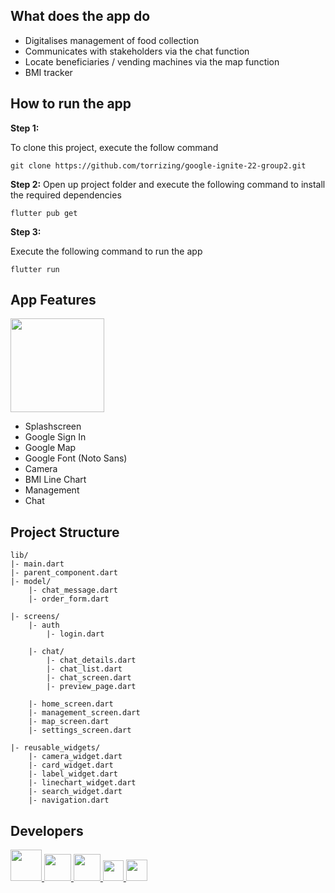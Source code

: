 ## What does the app do
* Digitalises management of food collection
* Communicates with stakeholders via the chat function
* Locate beneficiaries / vending machines via the map function
* BMI tracker

## How to run the app 

**Step 1:**

To clone this project, execute the follow command

```
git clone https://github.com/torrizing/google-ignite-22-group2.git
```

**Step 2:**
Open up project folder and execute the following command to install the required dependencies

```
flutter pub get 
```

**Step 3:**

Execute the following command to run the app

```
flutter run
```

## App Features
<img src="https://user-images.githubusercontent.com/54788382/193469200-40d06dca-50db-4f72-b25c-d68abcf8e735.png" width="150">

* Splashscreen
* Google Sign In
* Google Map
* Google Font (Noto Sans)
* Camera
* BMI Line Chart
* Management
* Chat

## Project Structure
```
lib/
|- main.dart
|- parent_component.dart
|- model/
    |- chat_message.dart
    |- order_form.dart
    
|- screens/
    |- auth
        |- login.dart
        
    |- chat/
        |- chat_details.dart
        |- chat_list.dart
        |- chat_screen.dart
        |- preview_page.dart
        
    |- home_screen.dart
    |- management_screen.dart
    |- map_screen.dart
    |- settings_screen.dart
    
|- reusable_widgets/
    |- camera_widget.dart
    |- card_widget.dart
    |- label_widget.dart
    |- linechart_widget.dart
    |- search_widget.dart
    |- navigation.dart 
```

## Developers

<a href="https://github.com/joshuadavidang">
  <img src="https://user-images.githubusercontent.com/54788382/193444706-4cef3ba5-3024-4cea-ad4d-ff5b44566452.jpeg" width="50">
</a>

<a href="https://github.com/regineshalom">
  <img src="https://user-images.githubusercontent.com/54788382/193445284-58d99ae9-248f-428d-93ab-75f07f924e07.jpeg" width="43">
</a>

<a href="https://github.com/regineshalom">
  <img src="https://user-images.githubusercontent.com/54788382/193445493-5abd7576-9622-4f36-b83f-1ea31d51f52e.jpeg" width="43">
</a>

<a href="https://github.com/torrizing">
 <img src="https://user-images.githubusercontent.com/54788382/193451036-b7a2d2ab-8777-4da2-a642-baeb855cde69.jpeg" width="33">
</a>

<a href="https://github.com/zq-paperpiano">
 <img src="https://user-images.githubusercontent.com/54788382/193462778-a1aa7f44-37a2-435e-a182-7157464ced2b.jpg" width="34">
</a>
